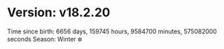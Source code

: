 # Version: v18.2.20
Time since birth: 6656 days, 159745 hours, 9584700 minutes, 575082000 seconds
Season: Winter ❄️
